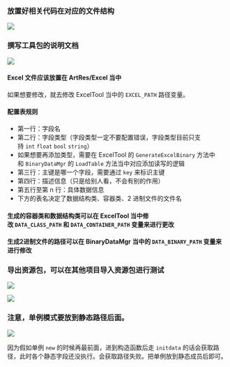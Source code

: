 ### 放置好相关代码在对应的文件结构
![](https://linwentao785293209.github.io/images/%E6%95%B0%E6%8D%AE%E5%AD%98%E5%82%A8/%E6%95%B0%E6%8D%AE%E6%8C%81%E4%B9%85%E5%8C%96/Unity/08.Binary%E5%AE%9E%E8%B7%B5%E9%A1%B9%E7%9B%AE/11.%E7%94%9F%E6%88%90%E8%B5%84%E6%BA%90%E5%8C%85/1.png)

### 撰写工具包的说明文档
![](https://linwentao785293209.github.io/images/%E6%95%B0%E6%8D%AE%E5%AD%98%E5%82%A8/%E6%95%B0%E6%8D%AE%E6%8C%81%E4%B9%85%E5%8C%96/Unity/08.Binary%E5%AE%9E%E8%B7%B5%E9%A1%B9%E7%9B%AE/11.%E7%94%9F%E6%88%90%E8%B5%84%E6%BA%90%E5%8C%85/2.png)

#### Excel 文件应该放置在 ArtRes/Excel 当中
如果想要修改，就去修改 ExcelTool 当中的 `EXCEL_PATH` 路径变量。

#### 配置表规则
- 第一行：字段名
- 第二行：字段类型（字段类型一定不要配置错误，字段类型目前只支持 `int` `float` `bool` `string`）
- 如果想要再添加类型，需要在 ExcelTool 的 `GenerateExcelBinary` 方法中和 `BinaryDataMgr` 的 `LoadTable` 方法当中对应添加读写的逻辑
- 第三行：主键是哪一个字段，需要通过 `key` 来标识主键
- 第四行：描述信息（只是给别人看，不会有别的作用）
- 第五行至第 n 行：具体数据信息
- 下方的表名决定了数据结构类、容器类、2 进制文件的文件名

#### 生成的容器类和数据结构类可以在 ExcelTool 当中修改 `DATA_CLASS_PATH` 和 `DATA_CONTAINER_PATH` 变量来进行更改

#### 生成2进制文件的路径可以在 BinaryDataMgr 当中的 `DATA_BINARY_PATH` 变量来进行修改

### 导出资源包，可以在其他项目导入资源包进行测试
![](https://linwentao785293209.github.io/images/%E6%95%B0%E6%8D%AE%E5%AD%98%E5%82%A8/%E6%95%B0%E6%8D%AE%E6%8C%81%E4%B9%85%E5%8C%96/Unity/08.Binary%E5%AE%9E%E8%B7%B5%E9%A1%B9%E7%9B%AE/11.%E7%94%9F%E6%88%90%E8%B5%84%E6%BA%90%E5%8C%85/3.png)

![](https://linwentao785293209.github.io/images/%E6%95%B0%E6%8D%AE%E5%AD%98%E5%82%A8/%E6%95%B0%E6%8D%AE%E6%8C%81%E4%B9%85%E5%8C%96/Unity/08.Binary%E5%AE%9E%E8%B7%B5%E9%A1%B9%E7%9B%AE/11.%E7%94%9F%E6%88%90%E8%B5%84%E6%BA%90%E5%8C%85/4.png)

### 注意，单例模式要放到静态路径后面。
![](https://linwentao785293209.github.io/images/%E6%95%B0%E6%8D%AE%E5%AD%98%E5%82%A8/%E6%95%B0%E6%8D%AE%E6%8C%81%E4%B9%85%E5%8C%96/Unity/08.Binary%E5%AE%9E%E8%B7%B5%E9%A1%B9%E7%9B%AE/11.%E7%94%9F%E6%88%90%E8%B5%84%E6%BA%90%E5%8C%85/5.png)

因为假如单例 `new` 的时候再最前面，进到构造函数后走 `initdata` 的话会获取路径，此时各个静态字段还没执行。会获取路径失败。把单例放到静态成员后即可。